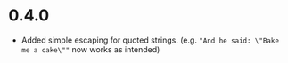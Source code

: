 # 0.4.0

* Added simple escaping for quoted strings. (e.g. `"And he said: \"Bake me a cake\""` now works as intended)
